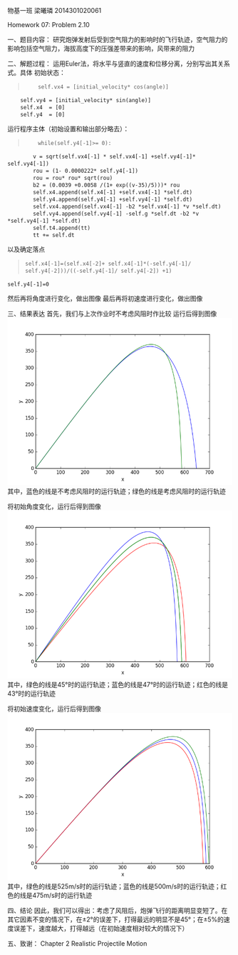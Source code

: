 物基一班   梁曦璘    2014301020061

Homework 07: Problem 2.10

一、题目内容：
       研究炮弹发射后受到空气阻力的影响时的飞行轨迹，空气阻力的影响包括空气阻力，海拔高度下的压强差带来的影响，风带来的阻力

二、解题过程：
        运用Euler法，将水平与竖直的速度和位移分离，分别写出其关系式。具体
初始状态：

>         self.vx4 = [initial_velocity* cos(angle)]
        self.vy4 = [initial_velocity* sin(angle)]
        self.x4  = [0]
        self.y4  = [0]

运行程序主体（初始设置和输出部分略去）：
>         while(self.y4[-1]>= 0):
            v = sqrt(self.vx4[-1] * self.vx4[-1] +self.vy4[-1]* self.vy4[-1])
            rou = (1- 0.0000222* self.y4[-1])
            rou = rou* rou* sqrt(rou)
            b2 = (0.0039 +0.0058 /(1+ exp((v-35)/5)))* rou
            self.x4.append(self.x4[-1] +self.vx4[-1] *self.dt)
            self.y4.append(self.y4[-1] +self.vy4[-1] *self.dt) 
            self.vx4.append(self.vx4[-1] -b2 *self.vx4[-1] *v *self.dt)
            self.vy4.append(self.vy4[-1] -self.g *self.dt -b2 *v *self.vy4[-1] *self.dt)
            self.t4.append(tt)
            tt += self.dt

以及确定落点

>     self.x4[-1]=(self.x4[-2]+ self.x4[-1]*(-self.y4[-1]/ self.y4[-2]))/((-self.y4[-1]/ self.y4[-2]) +1)
    self.y4[-1]=0

然后再将角度进行变化，做出图像
最后再将初速度进行变化，做出图像
 
三、结果表达
首先，我们与上次作业时不考虑风阻时作比较
运行后得到图像![](https://github.com/liangc0/compuational_physics_N2014301020061/blob/master/figure_4.png?raw=true)
其中，蓝色的线是不考虑风阻时的运行轨迹；绿色的线是考虑风阻时的运行轨迹

将初始角度变化，运行后得到图像![enter image description here](https://github.com/liangc0/compuational_physics_N2014301020061/blob/master/figure_5.png?raw=true)
其中，绿色的线是45°时的运行轨迹；蓝色的线是47°时的运行轨迹；红色的线是43°时的运行轨迹

将初始速度变化，运行后得到图像![enter image description here](https://github.com/liangc0/compuational_physics_N2014301020061/blob/master/figure_6.png?raw=true)
其中，绿色的线是525m/s时的运行轨迹；蓝色的线是500m/s时的运行轨迹；红色的线是475m/s时的运行轨迹

四、结论
因此，我们可以得出：考虑了风阻后，炮弹飞行的距离明显变短了。在其它因素不变的情况下，在±2°的误差下，打得最远的明显不是45°；在±5%的速度误差下，速度越大，打得越远（在初始速度相对较大的情况下）

五、致谢：
Chapter 2 Realistic Projectile Motion 